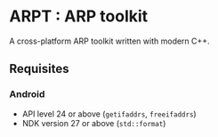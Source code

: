 # ARPT : ARP toolkit

A cross-platform ARP toolkit written with modern C++.

## Requisites

### Android

- API level 24 or above (`getifaddrs`, `freeifaddrs`)
- NDK version 27 or above (`std::format`)
